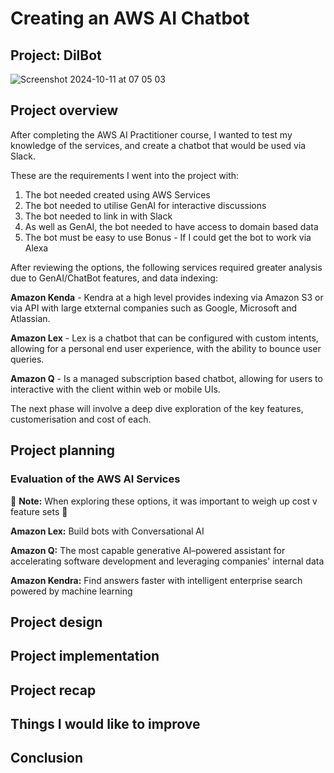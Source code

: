 # Creating an AWS AI Chatbot
## Project: DilBot
![Screenshot 2024-10-11 at 07 05 03](https://github.com/user-attachments/assets/3bd2dec4-9094-4602-b369-1f55b80489f4)

## Project overview

After completing the AWS AI Practitioner course, I wanted to test my knowledge of the services, and create a chatbot that would be used via Slack. 

These are the requirements I went into the project with:
1. The bot needed created using AWS Services
2. The bot needed to utilise GenAI for interactive discussions
3. The bot needed to link in with Slack
4. As well as GenAI, the bot needed to have access to domain based data
5. The bot must be easy to use
Bonus - If I could get the bot to work via Alexa

After reviewing the options, the following services required greater analysis due to GenAI/ChatBot features, and data indexing:

__Amazon Kenda__ - Kendra at a high level provides indexing via Amazon S3 or via API with large etxternal companies such as Google, Microsoft and Atlassian.

__Amazon Lex__ - Lex is a chatbot that can be configured with custom intents, allowing for a personal end user experience, with the ability to bounce user queries.

__Amazon Q__ - Is a managed subscription based chatbot, allowing for users to interactive with the client within web or mobile UIs.

The next phase will involve a deep dive exploration of the key features, customerisation and cost of each. 

## Project planning
### __Evaluation of the AWS AI Services__  
:memo: **Note:** When exploring these options, it was important to weigh up cost v feature sets 📝

__Amazon Lex:__ Build bots with Conversational AI

__Amazon Q:__ The most capable generative AI–powered assistant for accelerating software development and leveraging companies' internal data

__Amazon Kendra:__ Find answers faster with intelligent enterprise search powered by machine learning

## Project design

## Project implementation

## Project recap

## Things I would like to improve

## Conclusion


